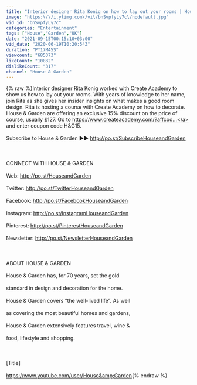 ```yaml
---
title: "Interior designer Rita Konig on how to lay out your rooms | House & Garden"
image: "https:\/\/i.ytimg.com\/vi\/bnSvpfyLy7c\/hqdefault.jpg"
vid_id: "bnSvpfyLy7c"
categories: "Entertainment"
tags: ["House","Garden","UK"]
date: "2021-09-15T00:15:10+03:00"
vid_date: "2020-06-19T10:20:54Z"
duration: "PT17M45S"
viewcount: "685373"
likeCount: "10832"
dislikeCount: "317"
channel: "House & Garden"
---
```

{% raw %}Interior designer Rita Konig worked with Create Academy to show us how to lay out your rooms. With years of knowledge to her name, join Rita as she gives her insider insights on what makes a good room design. Rita is hosting a course with Create Academy on how to decorate. House &amp; Garden are offering an exclusive 15% discount on the price of course, usually £127. Go to  <a rel="nofollow" target="blank" href="https://www.createacademy.com/?affcod...">https://www.createacademy.com/?affcod...</a> and enter coupon code H&amp;G15.<br /><br />Subscribe to House &amp; Garden ►► <a rel="nofollow" target="blank" href="http://po.st/SubscribeHouseandGarden">http://po.st/SubscribeHouseandGarden</a><br /><br /><br /><br />CONNECT WITH HOUSE &amp; GARDEN<br /><br />Web: <a rel="nofollow" target="blank" href="http://po.st/HouseandGarden">http://po.st/HouseandGarden</a><br /><br />Twitter: <a rel="nofollow" target="blank" href="http://po.st/TwitterHouseandGarden">http://po.st/TwitterHouseandGarden</a><br /><br />Facebook: <a rel="nofollow" target="blank" href="http://po.st/FacebookHouseandGarden">http://po.st/FacebookHouseandGarden</a><br /><br />Instagram: <a rel="nofollow" target="blank" href="http://po.st/InstagramHouseandGarden">http://po.st/InstagramHouseandGarden</a><br /><br />Pinterest: <a rel="nofollow" target="blank" href="http://po.st/PinterestHouseandGarden">http://po.st/PinterestHouseandGarden</a><br /><br />Newsletter: <a rel="nofollow" target="blank" href="http://po.st/NewsletterHouseandGarden">http://po.st/NewsletterHouseandGarden</a><br /><br /><br /><br />ABOUT HOUSE &amp; GARDEN<br /><br />House &amp; Garden has, for 70 years, set the gold<br /><br />standard in design and decoration for the home.<br /><br />House &amp; Garden covers “the well-lived life”. As well<br /><br />as covering the most beautiful homes and gardens,<br /><br />House &amp; Garden extensively features travel, wine &amp;<br /><br />food, lifestyle and shopping.<br /><br /><br /><br />[Title]<br /><br /><a rel="nofollow" target="blank" href="https://www.youtube.com/user/House&amp;Garden">https://www.youtube.com/user/House&amp;Garden</a>{% endraw %}
